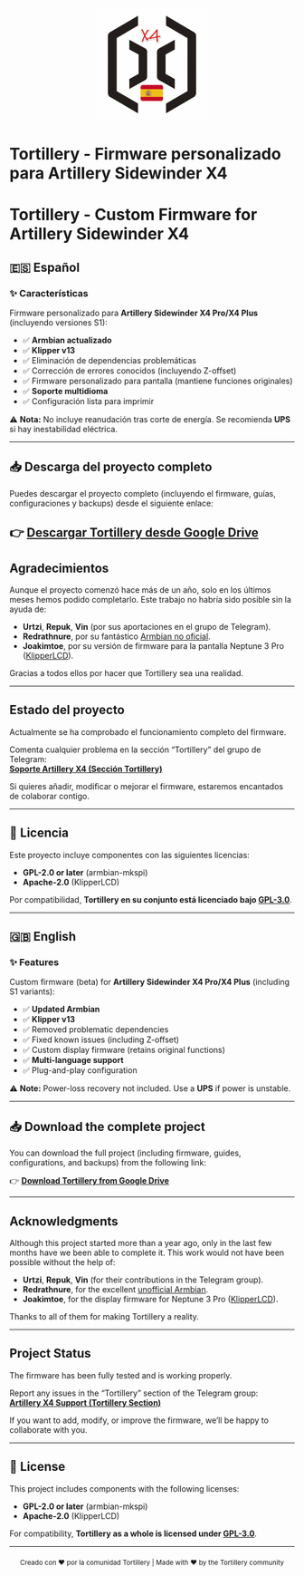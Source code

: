 <p align="center">
  <img src="assets/logo.png" alt="Tortillery Logo" width="200">
</p>

# Tortillery - Firmware personalizado para Artillery Sidewinder X4  
# Tortillery - Custom Firmware for Artillery Sidewinder X4  


## 🇪🇸 Español


### ✨ Características
Firmware personalizado para **Artillery Sidewinder X4 Pro/X4 Plus** (incluyendo versiones S1):

- ✅ **Armbian actualizado**
- ✅ **Klipper v13** 
- ✅ Eliminación de dependencias problemáticas
- ✅ Corrección de errores conocidos (incluyendo Z-offset)
- ✅ Firmware personalizado para pantalla (mantiene funciones originales)
- ✅ **Soporte multidioma**
- ✅ Configuración lista para imprimir

⚠ **Nota:** No incluye reanudación tras corte de energía. Se recomienda **UPS** si hay inestabilidad eléctrica.

---

## 📥 Descarga del proyecto completo

Puedes descargar el proyecto completo (incluyendo el firmware, guías, configuraciones y backups) desde el siguiente enlace:

👉 [**Descargar Tortillery desde Google Drive**](https://drive.google.com/drive/folders/1a4KYi0Am1W0iZ-H57P1Rgm2st5KSfFTt?usp=sharing)
---

## Agradecimientos

Aunque el proyecto comenzó hace más de un año, solo en los últimos meses hemos podido completarlo. Este trabajo no habría sido posible sin la ayuda de:  

- **Urtzi**, **Repuk**, **Vin** (por sus aportaciones en el grupo de Telegram).  
- **Redrathnure**, por su fantástico [Armbian no oficial](https://github.com/redrathnure/armbian-mkspi).  
- **Joakimtoe**, por su versión de firmware para la pantalla Neptune 3 Pro ([KlipperLCD](https://github.com/joakimtoe/KlipperLCD)).  

Gracias a todos ellos por hacer que Tortillery sea una realidad.  

---

## Estado del proyecto

Actualmente se ha comprobado el funcionamiento completo del firmware.

Comenta cualquier problema en la sección “Tortillery” del grupo de Telegram:  
[**Soporte Artillery X4 (Sección Tortillery)**](https://t.me/SoporteArtilleryX4)

Si quieres añadir, modificar o mejorar el firmware, estaremos encantados de colaborar contigo.

---

## 📜 Licencia

Este proyecto incluye componentes con las siguientes licencias:

- **GPL-2.0 or later** (armbian-mkspi)
- **Apache-2.0** (KlipperLCD)

Por compatibilidad, **Tortillery en su conjunto está licenciado bajo [GPL-3.0](https://www.gnu.org/licenses/gpl-3.0.html)**.

---


## 🇬🇧 English

### ✨ Features
Custom firmware (beta) for **Artillery Sidewinder X4 Pro/X4 Plus** (including S1 variants):

- ✅ **Updated Armbian**
- ✅ **Klipper v13** 
- ✅ Removed problematic dependencies
- ✅ Fixed known issues (including Z-offset)
- ✅ Custom display firmware (retains original functions)
- ✅ **Multi-language support**
- ✅ Plug-and-play configuration

⚠ **Note:** Power-loss recovery not included. Use a **UPS** if power is unstable.

---

## 📥 Download the complete project

You can download the full project (including firmware, guides, configurations, and backups) from the following link:

👉 [**Download Tortillery from Google Drive**](https://drive.google.com/drive/folders/1a4KYi0Am1W0iZ-H57P1Rgm2st5KSfFTt?usp=sharing)

--- 

## Acknowledgments

Although this project started more than a year ago, only in the last few months have we been able to complete it. This work would not have been possible without the help of:  

- **Urtzi**, **Repuk**, **Vin** (for their contributions in the Telegram group).  
- **Redrathnure**, for the excellent [unofficial Armbian](https://github.com/redrathnure/armbian-mkspi).  
- **Joakimtoe**, for the display firmware for Neptune 3 Pro ([KlipperLCD](https://github.com/joakimtoe/KlipperLCD)).  

Thanks to all of them for making Tortillery a reality.  

--- 

## Project Status

The firmware has been fully tested and is working properly.

Report any issues in the “Tortillery” section of the Telegram group:  
[**Artillery X4 Support (Tortillery Section)**](https://t.me/SoporteArtilleryX4)

If you want to add, modify, or improve the firmware, we’ll be happy to collaborate with you.

---

## 📜 License

This project includes components with the following licenses:

- **GPL-2.0 or later** (armbian-mkspi)  
- **Apache-2.0** (KlipperLCD)  

For compatibility, **Tortillery as a whole is licensed under [GPL-3.0](https://www.gnu.org/licenses/gpl-3.0.html)**.

--- 
<div align="center">
  <sub>Creado con ❤️ por la comunidad Tortillery | Made with ❤️ by the Tortillery community</sub>
</div>